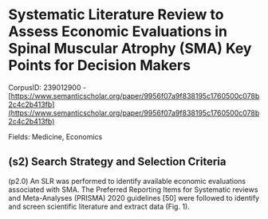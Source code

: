 # Systematic Literature Review to Assess Economic Evaluations in Spinal Muscular Atrophy (SMA) Key Points for Decision Makers

CorpusID: 239012900 - [https://www.semanticscholar.org/paper/9956f07a9f838195c1760500c078b2c4c2b413fb](https://www.semanticscholar.org/paper/9956f07a9f838195c1760500c078b2c4c2b413fb)

Fields: Medicine, Economics

## (s2) Search Strategy and Selection Criteria
(p2.0) An SLR was performed to identify available economic evaluations associated with SMA. The Preferred Reporting Items for Systematic reviews and Meta-Analyses (PRISMA) 2020 guidelines [50] were followed to identify and screen scientific literature and extract data (Fig. 1).
